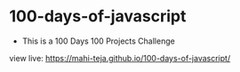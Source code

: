 # 100-days-of-javascript
- This is a 100 Days 100 Projects Challenge


view live: https://mahi-teja.github.io/100-days-of-javascript/

